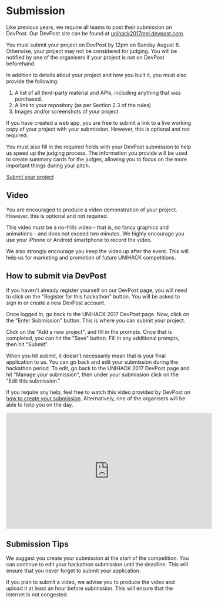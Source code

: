 # Submission

Like previous years, we require all teams to post their submission on DevPost.
Our DevPost site can be found at [unihack2017mel.devpost.com](https://unihack2017mel.devpost.com).

You must submit your project on DevPost by 12pm on Sunday August 6.
Otherwise, your project may not be considered for judging. You will be notified
by one of the organisers if your project is not on DevPost beforehand.

In addition to details about your project and how you built it, you must also
provide the following:
1.	A list of all third-party material and APIs, including anything that was purchased.
2.	A link to your repository (as per Section 2.3 of the rules)
3.	Images and/or screenshots of your project

If you have created a web app, you are free to submit a link to a live working
copy of your project with your submission. However, this is optional and not
required.

You must also fill in the required fields with your DevPost submission to help
us speed up the judging process. The information you provide will be used to
create summary cards for the judges, allowing you to focus on the more important
things during your pitch.

<a href="https://unihack2017mel.devpost.com" class="btn btn-primary btn-lg btn-block">Submit your project</a>

## Video

You are encouraged to produce a video demonstration of your project.
However, this is optional and not required.

This video must be a no-frills video - that is, no fancy graphics and
animations - and does not exceed two minutes. We highly encourage you use your
iPhone or Android smartphone to record the video.

We also strongly encourage you keep the video up after the event. This will help
us for marketing and promotion of future UNIHACK competitions.

## How to submit via DevPost

If you haven't already register yourself on our DevPost page, you will need to
click on the "Register for this hackathon" button. You will be asked to sign in
or create a new DevPost account.

Once logged in, go back to the UNIHACK 2017 DevPost page. Now, click on the
"Enter Submission" button. This is where you can submit your project.

Click on the "Add a new project", and fill in the prompts. Once that is
completed, you can hit the "Save" button. Fill in any additional prompts, then
hit "Submit".

When you hit submit, it doesn't necessarily mean that is your final application
to us. You can go back and edit your submission during the hackathon period. To
edit, go back to the UNIHACK 2017 DevPost page and hit "Manage your submission",
then under your submission click on the "Edit this submission."

If you require any help, feel free to watch this video provided by DevPost on
[how to create your submission](https://www.youtube.com/watch?v=vCa7QFFthfU).
Alternatively, one of the organisers will be able to help you on the day.

<iframe width="560" height="315" src="https://www.youtube.com/embed/vCa7QFFthfU" frameborder="0" allowfullscreen></iframe>

## Submission Tips
We suggest you create your submission at the start of the competition. You can
continue to edit your hackathon submission until the deadline. This will ensure
that you never forget to submit your application.

If you plan to submit a video, we advise you to produce the video and upload it
at least an hour before submission. This will ensure that the internet is
not congested.
